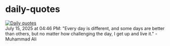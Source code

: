 # daily-quotes
[![Daily quotes](https://github.com/ceepu8/daily-quotes/actions/workflows/daily-quote.yml/badge.svg)](https://github.com/ceepu8/daily-quotes/actions/workflows/daily-quote.yml)<br/>
July 15, 2025 at 04:46 PM: "Every day is different, and some days are better than others, but no matter how challenging the day, I get up and live it." - Muhammad Ali

